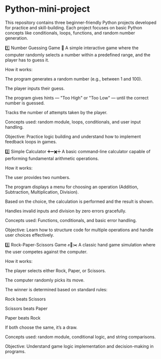 # Python-mini-project

This repository contains three beginner-friendly Python projects developed for practice and skill-building. Each project focuses on basic Python concepts like conditionals, loops, functions, and random number generation.

1️⃣ Number Guessing Game 🎯
A simple interactive game where the computer randomly selects a number within a predefined range, and the player has to guess it.

How it works:

The program generates a random number (e.g., between 1 and 100).

The player inputs their guess.

The program gives hints — "Too High" or "Too Low" — until the correct number is guessed.

Tracks the number of attempts taken by the player.

Concepts used: random module, loops, conditionals, and user input handling.

Objective: Practice logic building and understand how to implement feedback loops in games.

2️⃣ Simple Calculator ➕➖✖️➗
A basic command-line calculator capable of performing fundamental arithmetic operations.

How it works:

The user provides two numbers.

The program displays a menu for choosing an operation (Addition, Subtraction, Multiplication, Division).

Based on the choice, the calculation is performed and the result is shown.

Handles invalid inputs and division by zero errors gracefully.

Concepts used: Functions, conditionals, and basic error handling.

Objective: Learn how to structure code for multiple operations and handle user choices effectively.

3️⃣ Rock-Paper-Scissors Game ✊📄✂️
A classic hand game simulation where the user competes against the computer.

How it works:

The player selects either Rock, Paper, or Scissors.

The computer randomly picks its move.

The winner is determined based on standard rules:

Rock beats Scissors

Scissors beats Paper

Paper beats Rock

If both choose the same, it’s a draw.

Concepts used: random module, conditional logic, and string comparisons.

Objective: Understand game logic implementation and decision-making in programs.
